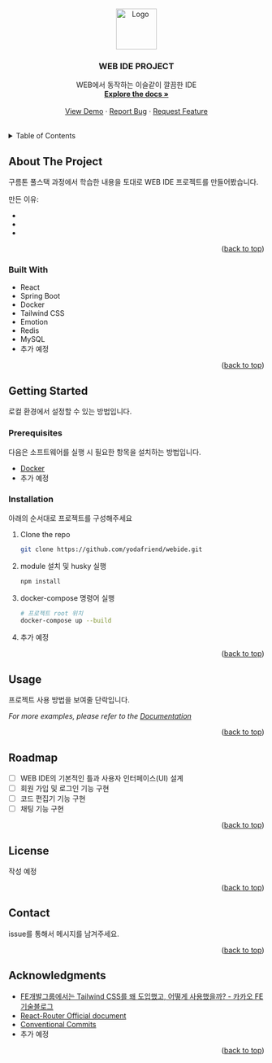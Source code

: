 <a name="readme-top"></a>

<!-- PROJECT SHIELDS -->
<!--
*** I'm using markdown "reference style" links for readability.
*** Reference links are enclosed in brackets [ ] instead of parentheses ( ).
*** See the bottom of this document for the declaration of the reference variables
*** for contributors-url, forks-url, etc. This is an optional, concise syntax you may use.
*** https://www.markdownguide.org/basic-syntax/#reference-style-links
-->

<!-- PROJECT LOGO -->
<br />
<div align="center">
  <a href="https://github.com/yodafriend/webide">
    <img src="public/logo.png" alt="Logo" width="80" height="80">
  </a>

  <h3 align="center">WEB IDE PROJECT</h3>

  <p align="center">
    WEB에서 동작하는 이슬같이 깔끔한 IDE
    <br />
    <a href="https://github.com/yodafriend/webide"><strong>Explore the docs »</strong></a>
    <br />
    <br />
    <a href="https://github.com/yodafriend/webide">View Demo</a>
    ·
    <a href="https://github.com/yodafriend/webide/issues">Report Bug</a>
    ·
    <a href="https://github.com/yodafriend/webide/issues">Request Feature</a>
  </p>
</div>
<br/>
<!-- TABLE OF CONTENTS -->
<details>
  <summary>Table of Contents</summary>
  <ol>
    <li>
      <a href="#about-the-project">About The Project</a>
      <ul>
        <li><a href="#built-with">Built With</a></li>
      </ul>
    </li>
    <li>
      <a href="#getting-started">Getting Started</a>
      <ul>
        <li><a href="#prerequisites">Prerequisites</a></li>
        <li><a href="#installation">Installation</a></li>
      </ul>
    </li>
    <li><a href="#usage">Usage</a></li>
    <li><a href="#roadmap">Roadmap</a></li>
    <li><a href="#license">License</a></li>
    <li><a href="#contact">Contact</a></li>
    <li><a href="#acknowledgments">Acknowledgments</a></li>
  </ol>
</details>

<!-- ABOUT THE PROJECT -->

## About The Project

구름톤 풀스택 과정에서 학습한 내용을 토대로 WEB IDE 프로젝트를 만들어봤습니다.

만든 이유:

-
-
-

<p align="right">(<a href="#readme-top">back to top</a>)</p>

### Built With

- React
- Spring Boot
- Docker
- Tailwind CSS
- Emotion
- Redis
- MySQL
- 추가 예정

<p align="right">(<a href="#readme-top">back to top</a>)</p>

<!-- GETTING STARTED -->

## Getting Started

로컬 환경에서 설정할 수 있는 방법입니다.

### Prerequisites

다음은 소프트웨어를 실행 시 필요한 항목을 설치하는 방법입니다.

- <a href="https://docs.docker.com/engine/install/">Docker</a>
- 추가 예정

### Installation

아래의 순서대로 프로젝트를 구성해주세요

1. Clone the repo
   ```sh
   git clone https://github.com/yodafriend/webide.git
   ```
2. module 설치 및 husky 실행
   ```sh
   npm install
   ```
3. docker-compose 명령어 실행
   ```sh
   # 프로젝트 root 위치
   docker-compose up --build
   ```
4. 추가 예정

<p align="right">(<a href="#readme-top">back to top</a>)</p>

<!-- USAGE EXAMPLES -->

## Usage

프로젝트 사용 방법을 보여줄 단락입니다.

_For more examples, please refer to the [Documentation](https://github.com/yodafriend/webide)_

<p align="right">(<a href="#readme-top">back to top</a>)</p>

<!-- ROADMAP -->

## Roadmap

- [ ] WEB IDE의 기본적인 틀과 사용자 인터페이스(UI) 설계
- [ ] 회원 가입 및 로그인 기능 구현
- [ ] 코드 편집기 기능 구현
- [ ] 채팅 기능 구현

<p align="right">(<a href="#readme-top">back to top</a>)</p>

<!-- LICENSE -->

## License

작성 예정

<p align="right">(<a href="#readme-top">back to top</a>)</p>

<!-- CONTACT -->

## Contact

issue를 통해서 메시지를 남겨주세요.

<p align="right">(<a href="#readme-top">back to top</a>)</p>

<!-- ACKNOWLEDGMENTS -->

## Acknowledgments

- [FE개발그룹에서는 Tailwind CSS를 왜 도입했고, 어떻게 사용했을까? - 카카오 FE 기술블로그](https://fe-developers.kakaoent.com/2022/221013-tailwind-and-design-system/)
- [React-Router Official document ](https://reactrouter.com/en/main)
- [Conventional Commits](https://www.conventionalcommits.org/ko/v1.0.0/)
- 추가 예정

<p align="right">(<a href="#readme-top">back to top</a>)</p>

<!-- MARKDOWN LINKS & IMAGES -->
<!-- https://www.markdownguide.org/basic-syntax/#reference-style-links -->

[contributors-shield]: https://img.shields.io/github/contributors/othneildrew/Best-README-Template.svg?style=for-the-badge
[contributors-url]: https://github.com/othneildrew/Best-README-Template/graphs/contributors
[forks-shield]: https://img.shields.io/github/forks/othneildrew/Best-README-Template.svg?style=for-the-badge
[forks-url]: https://github.com/othneildrew/Best-README-Template/network/members
[stars-shield]: https://img.shields.io/github/stars/othneildrew/Best-README-Template.svg?style=for-the-badge
[stars-url]: https://github.com/othneildrew/Best-README-Template/stargazers
[issues-shield]: https://img.shields.io/github/issues/othneildrew/Best-README-Template.svg?style=for-the-badge
[issues-url]: https://github.com/othneildrew/Best-README-Template/issues
[license-shield]: https://img.shields.io/github/license/othneildrew/Best-README-Template.svg?style=for-the-badge
[license-url]: https://github.com/othneildrew/Best-README-Template/blob/master/LICENSE.txt
[linkedin-shield]: https://img.shields.io/badge/-LinkedIn-black.svg?style=for-the-badge&logo=linkedin&colorB=555
[linkedin-url]: https://linkedin.com/in/othneildrew
[product-screenshot]: images/screenshot.png
[Next.js]: https://img.shields.io/badge/next.js-000000?style=for-the-badge&logo=nextdotjs&logoColor=white
[Next-url]: https://nextjs.org/
[React.js]: https://img.shields.io/badge/React-20232A?style=for-the-badge&logo=react&logoColor=61DAFB
[React-url]: https://reactjs.org/
[Vue.js]: https://img.shields.io/badge/Vue.js-35495E?style=for-the-badge&logo=vuedotjs&logoColor=4FC08D
[Vue-url]: https://vuejs.org/
[Angular.io]: https://img.shields.io/badge/Angular-DD0031?style=for-the-badge&logo=angular&logoColor=white
[Angular-url]: https://angular.io/
[Svelte.dev]: https://img.shields.io/badge/Svelte-4A4A55?style=for-the-badge&logo=svelte&logoColor=FF3E00
[Svelte-url]: https://svelte.dev/
[Laravel.com]: https://img.shields.io/badge/Laravel-FF2D20?style=for-the-badge&logo=laravel&logoColor=white
[Laravel-url]: https://laravel.com
[Bootstrap.com]: https://img.shields.io/badge/Bootstrap-563D7C?style=for-the-badge&logo=bootstrap&logoColor=white
[Bootstrap-url]: https://getbootstrap.com
[JQuery.com]: https://img.shields.io/badge/jQuery-0769AD?style=for-the-badge&logo=jquery&logoColor=white
